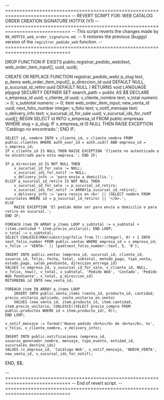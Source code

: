 -- =============================================================================
-- REVERT SCRIPT FOR: WEB CATALOG ORDER CREATION SIGNATURE HOTFIX (V1)
-- =============================================================================
-- This script reverts the changes made by `96_HOTFIX_web_order_signature.md`.
-- It restores the previous (buggy) version of the `registrar_pedido_web` function.
-- =============================================================================

DROP FUNCTION IF EXISTS public.registrar_pedido_web(text, web_order_item_input[], uuid, uuid);

CREATE OR REPLACE FUNCTION registrar_pedido_web(
    p_slug text,
    p_items web_order_item_input[],
    p_direccion_id uuid DEFAULT NULL,
    p_sucursal_id_retiro uuid DEFAULT NULL
)
RETURNS void
LANGUAGE plpgsql
SECURITY DEFINER
SET search_path = public
AS $$
DECLARE
    v_empresa_id uuid; v_cliente_id uuid; v_cliente_nombre text; v_total numeric := 0; v_subtotal numeric := 0; item web_order_item_input; new_venta_id uuid; next_folio_number integer; v_folio text; v_notif_mensaje text; v_delivery_info text; v_sucursal_id_for_sale uuid; v_sucursal_ids_for_notif uuid[];
BEGIN
    SELECT id INTO v_empresa_id FROM public.empresas WHERE slug = p_slug;
    IF v_empresa_id IS NULL THEN RAISE EXCEPTION 'Catálogo no encontrado.'; END IF;

    SELECT id, nombre INTO v_cliente_id, v_cliente_nombre FROM public.clientes WHERE auth_user_id = auth.uid() AND empresa_id = v_empresa_id;
    IF v_cliente_id IS NULL THEN RAISE EXCEPTION 'Cliente no autenticado o no encontrado para esta empresa.'; END IF;
    
    IF p_direccion_id IS NOT NULL THEN
        v_sucursal_id_for_sale := NULL;
        v_sucursal_ids_for_notif := NULL;
        v_delivery_info := 'para envío a domicilio.';
    ELSIF p_sucursal_id_retiro IS NOT NULL THEN
        v_sucursal_id_for_sale := p_sucursal_id_retiro;
        v_sucursal_ids_for_notif := ARRAY[p_sucursal_id_retiro];
        v_delivery_info := 'para recojo en <b>' || (SELECT nombre FROM sucursales WHERE id = p_sucursal_id_retiro) || '</b>.';
    ELSE
        RAISE EXCEPTION 'El pedido debe ser para envío a domicilio o para retiro en sucursal.';
    END IF;

    FOREACH item IN ARRAY p_items LOOP v_subtotal := v_subtotal + (item.cantidad * item.precio_unitario); END LOOP;
    v_total := v_subtotal;
    SELECT COALESCE(MAX(substring(folio from 7)::integer), 0) + 1 INTO next_folio_number FROM public.ventas WHERE empresa_id = v_empresa_id;
    v_folio := 'VENTA-' || lpad(next_folio_number::text, 5, '0');
    
    INSERT INTO public.ventas (empresa_id, sucursal_id, cliente_id, usuario_id, folio, fecha, total, subtotal, metodo_pago, tipo_venta, estado_pago, saldo_pendiente, direccion_entrega_id)
    VALUES (v_empresa_id, v_sucursal_id_for_sale, v_cliente_id, NULL, v_folio, now(), v_total, v_subtotal, 'Pedido Web', 'Contado', 'Pedido Web Pendiente', v_total, p_direccion_id)
    RETURNING id INTO new_venta_id;

    FOREACH item IN ARRAY p_items LOOP
        INSERT INTO public.venta_items (venta_id, producto_id, cantidad, precio_unitario_aplicado, costo_unitario_en_venta)
        VALUES (new_venta_id, item.producto_id, item.cantidad, item.precio_unitario, COALESCE((SELECT precio_compra FROM public.productos WHERE id = item.producto_id), 0));
    END LOOP;
    
    v_notif_mensaje := format('Nuevo pedido <b>%s</b> de <b>%s</b>, %s', v_folio, v_cliente_nombre, v_delivery_info);

    INSERT INTO public.notificaciones (empresa_id, usuario_generador_nombre, mensaje, tipo_evento, entidad_id, sucursales_destino_ids)
    VALUES (v_empresa_id, 'Catálogo Web', v_notif_mensaje, 'NUEVA_VENTA', new_venta_id, v_sucursal_ids_for_notif);
END;
$$;


-- =============================================================================
-- End of revert script.
-- =============================================================================